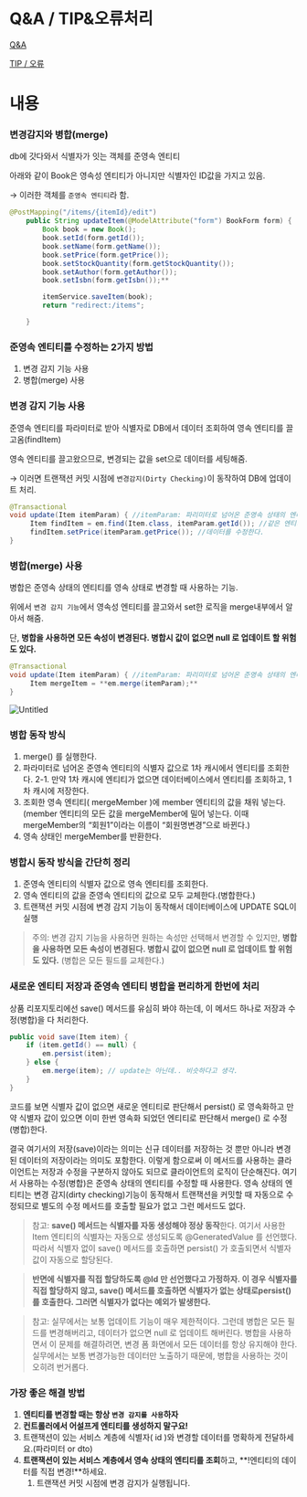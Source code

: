 

# Q&A / TIP&오류처리

[Q&A](https://www.notion.so/Q-A-939fd8e1d9b340c6b7dd87fe477a909d?pvs=21)

[TIP / 오류](https://www.notion.so/TIP-9c30b1f173a14a9e8a29136d587d43a5?pvs=21)

# 내용

### 변경감지와 병합(merge)

db에 갓다와서 식별자가 잇는 객체를 준영속 엔티티

아래와 같이 Book은 영속성 엔티티가 아니지만 식별자인 ID값을 가지고 있음.

→ 이러한 객체를 `준영속 엔티티`라 함.

```java
@PostMapping("/items/{itemId}/edit")
    public String updateItem(@ModelAttribute("form") BookForm form) {
        Book book = new Book();
        book.setId(form.getId());
        book.setName(form.getName());
        book.setPrice(form.getPrice());
        book.setStockQuantity(form.getStockQuantity());
        book.setAuthor(form.getAuthor());
        book.setIsbn(form.getIsbn());**

        itemService.saveItem(book);
        return "redirect:/items";

    }
```

### 준영속 엔티티를 수정하는 2가지 방법

1. 변경 감지 기능 사용
2. 병합(merge) 사용

### 변경 감지 기능 사용

준영속 엔티티를 파라미터로 받아 식별자로 DB에서 데이터 조회하여 영속 엔티티를 끌고옴(findItem)

영속 엔티티를 끌고왔으므로, 변경되는 값을 set으로 데이터를 세팅해줌.

→ 이러면 트랜잭션 커밋 시점에 `변경감지(Dirty Checking)`이 동작하여 DB에 업데이트 처리.

```java
@Transactional
void update(Item itemParam) { //itemParam: 파리미터로 넘어온 준영속 상태의 엔티티
	 Item findItem = em.find(Item.class, itemParam.getId()); //같은 엔티티를 조회한다.
	 findItem.setPrice(itemParam.getPrice()); //데이터를 수정한다.
}
```

### 병합(merge) 사용

병합은 준영속 상태의 엔티티를 영속 상태로 변경할 때 사용하는 기능.

위에서 `변경 감지 기능`에서 영속성 엔티티를 끌고와서 set한 로직을 merge내부에서 알아서 해줌.

단, **병합을 사용하면 모든 속성이 변경된다. 병합시 값이 없으면 null 로 업데이트 할 위험도 있다.** 

```java
@Transactional
void update(Item itemParam) { //itemParam: 파리미터로 넘어온 준영속 상태의 엔티티
	 Item mergeItem = **em.merge(itemParam);**
}
```

![Untitled](https://www.notion.so/JPA-1-a17869499574458aae59388885eff253?pvs=4#41dff0de6ec04fa5b3ab59711006353b)

### 병합 동작 방식

1. merge() 를 실행한다.
2. 파라미터로 넘어온 준영속 엔티티의 식별자 값으로 1차 캐시에서 엔티티를 조회한다.
   2-1. 만약 1차 캐시에 엔티티가 없으면 데이터베이스에서 엔티티를 조회하고, 1차 캐시에 저장한다.
3. 조회한 영속 엔티티( mergeMember )에 member 엔티티의 값을 채워 넣는다. (member 엔티티의 모든 값을 mergeMember에 밀어 넣는다. 이때 mergeMember의 “회원1”이라는 이름이 “회원명변경”으로 바뀐다.)
4. 영속 상태인 mergeMember를 반환한다.

### 병합시 동작 방식을 간단히 정리

1. 준영속 엔티티의 식별자 값으로 영속 엔티티를 조회한다.
2. 영속 엔티티의 값을 준영속 엔티티의 값으로 모두 교체한다.(병합한다.)
3. 트랜잭션 커밋 시점에 변경 감지 기능이 동작해서 데이터베이스에 UPDATE SQL이 실행

> 주의: 변경 감지 기능을 사용하면 원하는 속성만 선택해서 변경할 수 있지만, **병합을 사용하면 모든 속성이 변경된다. 병합시 값이 없으면 null 로 업데이트 할 위험도 있다.** (병합은 모든 필드를 교체한다.)
> 

### 새로운 엔티티 저장과 준영속 엔티티 병합을 편리하게 한번에 처리

상품 리포지토리에선 save() 메서드를 유심히 봐야 하는데, 이 메서드 하나로 저장과 수정(병합)을 다 처리한다. 

```java
public void save(Item item) {
    if (item.getId() == null) {
        em.persist(item);
    } else {
        em.merge(item); // update는 아닌데.. 비슷하다고 생각.
    }
}
```

코드를 보면 식별자 값이 없으면 새로운 엔티티로 판단해서 persist() 로 영속화하고 만약 식별자
값이 있으면 이미 한번 영속화 되었던 엔티티로 판단해서 merge() 로 수정(병합)한다. 

결국 여기서의 저장(save)이라는 의미는 신규 데이터를 저장하는 것 뿐만 아니라 변경된 데이터의 저장이라는 의미도 포함한다.
이렇게 함으로써 이 메서드를 사용하는 클라이언트는 저장과 수정을 구분하지 않아도 되므로 클라이언트의 로직이 단순해진다.
여기서 사용하는 수정(병합)은 준영속 상태의 엔티티를 수정할 때 사용한다. 영속 상태의 엔티티는 변경 감지(dirty checking)기능이 동작해서 트랜잭션을 커밋할 때 자동으로 수정되므로 별도의 수정 메서드를 호출할 필요가 없고 그런 메서드도 없다.

> 참고: **save() 메서드는 식별자를 자동 생성해야 정상 동작**한다. 여기서 사용한 Item 엔티티의 식별자는 자동으로 생성되도록 @GeneratedValue 를 선언했다. 따라서 식별자 없이 save() 메서드를 호출하면 persist() 가 호출되면서 식별자 값이 자동으로 할당된다.
> 

> **반면에 식별자를 직접 할당하도록 @Id 만 선언했다고 가정하자. 이 경우 식별자를 직접 할당하지 않고, save() 메서드를 호출하면 식별자가 없는 상태로persist() 를 호출한다. 그러면 식별자가 없다는 예외가 발생한다.**
> 

> 참고: 실무에서는 보통 업데이트 기능이 매우 제한적이다. 그런데 병합은 모든 필드를 변경해버리고, 데이터가 없으면 null 로 업데이트 해버린다. 병합을 사용하면서 이 문제를 해결하려면, 변경 폼 화면에서 모든 데이터를 항상 유지해야 한다. 실무에서는 보통 변경가능한 데이터만 노출하기 때문에, 병합을 사용하는 것이 오히려 번거롭다.
> 

### 가장 좋은 해결 방법

1. **엔티티를 변경할 때는 항상 `변경 감지를 사용`하자**
2. **컨트롤러에서 어설프게 엔티티를 생성하지 말구요!**
3. 트랜잭션이 있는 서비스 계층에 식별자( id )와 변경할 데이터를 명확하게 전달하세요.(파라미터 or dto)
4. **트랜잭션이 있는 서비스 계층에서 영속 상태의 엔티티를 조회**하고, **!엔티티의 데이터를 직접 변경!**하세요.
    1. 트랜잭션 커밋 시점에 변경 감지가 실행됩니다.